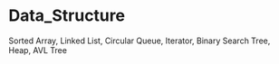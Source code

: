 # Data_Structure
 Sorted Array, Linked List, Circular Queue, Iterator, Binary Search Tree, Heap, AVL Tree
